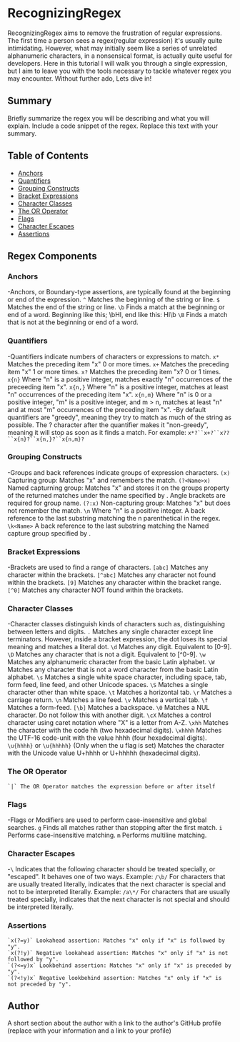 # RecognizingRegex

RecognizingRegex aims to remove the frustration of regular expressions. The first time a person sees a regex(regular expression) it's usually quite intimidating. However, what may initially seem like a series of unrelated alphanumeric characters, in a nonsensical format, is actually quite useful for developers. Here in this tutorial I will walk you through a single expression, but I aim to leave you with the tools necessary to tackle whatever regex you may encounter. Without further ado, Lets dive in!

## Summary

Briefly summarize the regex you will be describing and what you will explain. Include a code snippet of the regex. Replace this text with your summary.

## Table of Contents

- [Anchors](#anchors)
- [Quantifiers](#quantifiers)
- [Grouping Constructs](#grouping-constructs)
- [Bracket Expressions](#bracket-expressions)
- [Character Classes](#character-classes)
- [The OR Operator](#the-or-operator)
- [Flags](#flags)
- [Character Escapes](#character-escapes)
- [Assertions](#assertions)

## Regex Components

### Anchors

-Anchors, or Boundary-type assertions, are typically found at the beginning or end of the expression.
    `^` Matches the beginning of the string or line.
    `$` Matches the end of the string or line.
    `\b` Finds a match at the beginning or end of a word. Beginning like this; \bHI, end like this: HI\b
    `\B` Finds a match that is not at the beginning or end of a word.

### Quantifiers

-Quantifiers indicate numbers of characters or expressions to match.
    `x*` Matches the preceding item "x" 0 or more times.
    `x+` Matches the preceding item "x" 1 or more times.
    `x?` Matches the preceding item "x? 0 or 1 times.
    `x{n}` Where "n" is a positive integer, matches exactly "n" occurrences of the preceeding item "x".
    `x{n,}` Where "n" is a positive integer, matches at least "n" occurrences of the preceding item "x".
    `x{n,m}` Where "n" is 0 or a positive integer, "m" is a positive integer, and m > n, matches at least "n" and at most "m" occurrences of the preceding item "x".
    -By default quantifiers are "greedy", meaning they try to match as much of the string as possible. The ? character after the quantifier makes it "non-greedy", meaning it will stop as soon as it finds a match. For example: `x*?``x+?``x??``x{n}?``x{n,}?``x{n,m}?`

### Grouping Constructs

-Groups and back references indicate groups of expression characters.
    `(x)` Capturing group: Matches "x" and remembers the match.
    `(?<Name>x)` Named capturning group: Matches "x" and stores it on the groups property of the returned matches under the name specified by <Name>. Angle brackets are required for group name.
    `(?:x)` Non-capturing group: Matches "x" but does not remember the match.
    `\n` Where "n" is a positive integer. A back reference to the last substring matching the n parenthetical in the regex.
    `\k<Name>` A back reference to the last substring matching the Named capture group specified by <Name>.

### Bracket Expressions

-Brackets are used to find a range of characters.
    `[abc]` Matches any character within the brackets.
    `[^abc]` Matches any character not found within the brackets.
    `[9]` Matches any character within the bracket range.
    `[^0]` Matches any character NOT found within the brackets.

### Character Classes

-Character classes distinguish kinds of characters such as, distinguishing between letters and digits.
    `.` Matches any single character except line terminators. However, inside a bracket expression, the dot loses its special meaning and matches a literal dot.
    `\d` Matches any digit. Equivalent to [0-9].
    `\D` Matches any character that is not a digit. Equivalent to [^0-9].
    `\w` Matches any alphanumeric character from the basic Latin alphabet.
    `\W` Matches any character that is not a word character from the basic Latin alphabet.
    `\s` Matches a single white space character, including space, tab, form feed, line feed, and other Unicode spaces.
    `\S` Matches a single character other than white space.
    `\t` Matches a horizontal tab.
    `\r` Matches a carriage return.
    `\n` Matches a line feed.
    `\v` Matches a vertical tab.
    `\f` Matches a form-feed.
    `[\b]` Matches a backspace.
    `\0` Matches a NUL character. Do not follow this with another digit.
    `\cX` Matches a control character using caret notation where "X" is a letter from A-Z.
    `\xhh` Matches the character with the code hh (two hexadecimal digits).
    `\xhhhh` Matches the UTF-16 code-unit with the value hhhh (four hexadecimal digits).
    `\u{hhhh}` or `\u{hhhhh}` (Only when the u flag is set) Matches the character with the Unicode value U+hhhh or U+hhhhh (hexadecimal digits).

### The OR Operator

    `|` The OR Operator matches the expression before or after itself

### Flags

-Flags or Modifiers are used to perform case-insensitive and global searches.
    `g` Finds all matches rather than stopping after the first match.
    `i` Performs case-insensitive matching.
    `m` Performs multiline matching.

### Character Escapes

-`\` Indicates that the following character should be treated specially, or "escaped". It behaves one of two ways.
    Example: `/\b/` For characters that are usually treated literally, indicates that the next character is special and not to be interpreted literally.
    Example: `/a\*/` For characters that are usually treated specially, indicates that the next character is not special and should be interpreted literally.

### Assertions

    `x(?=y)` Lookahead assertion: Matches "x" only if "x" is followed by "y".
    `x(?!y)` Negative lookahead assertion: Matches "x" only if "x" is not followed by "y".
    `(?<=y)x` Lookbehind assertion: Matches "x" only if "x" is preceded by "y".
    `(?<!y)x` Negative lookbehind assertion: Matches "x" only if "x" is not preceded by "y".

## Author

A short section about the author with a link to the author's GitHub profile (replace with your information and a link to your profile)
